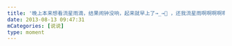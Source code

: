 ```yaml
---
title: '晚上本来想看流星雨滴，结果闹钟没响，起来就早上了→_→🌙 ，还我流星雨啊啊啊啊啊啊！！::&gt;_&lt;::'
date: 2013-08-13 09:47:31
mCategories: [说说]
type: moment
---
```



